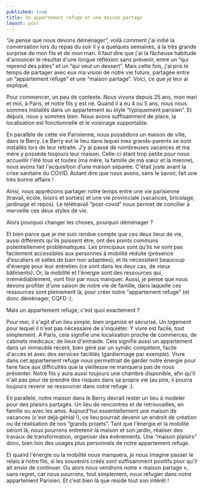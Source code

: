 ```yaml
---
published: true
title: Un appartement refuge et une maison partage
layout: post
---
```


“Je pense que nous devons déménager”, voilà comment j'ai initié la conversation lors du repas du soir il y a quelques semaines, à la très grande surprise de mon fils et de mon mari. Il faut dire que j'ai la fâcheuse habitude d'annoncer le résultat d'une longue réflexion sans prévenir, entre un “qui reprend des pâtes” et un “qui veut un dessert”. Mais cette fois, j'ai pris le temps de partager avec eux ma vision de notre vie future, partagée entre un “appartement refuge” et une “maison partage”. Voici, ce que je leur ai expliqué. 

Pour commencer, un peu de contexte. Nous vivons depuis 25 ans, mon mari et moi, à Paris, et notre fils y est né. Quand il a eu 4 ou 5 ans, nous nous sommes installés dans un appartement au style “typiquement parisien”. Et depuis, nous y sommes bien. Nous avons suffisamment de place, la localisation est fonctionnelle et le voisinage supportable. 

En parallèle de cette vie Parisienne, nous possédons un maison de ville, dans le Berry. Le Berry est le lieu dans lequel mes grands-parents se sont installés lors de leur retraite. J'y ai passé de nombreuses vacances et ma mère y possède toujours leur maison. Celle-ci étant trop petite pour nous accueillir l'été tous et toutes (ma mère, la famille de ma sœur et la mienne), nous avons fait l'acquisition d’une maison séparée. C'était juste avant la crise sanitaire du COVID. Autant dire que nous avons, sans le savoir, fait une très bonne affaire !

Ainsi, nous apprécions partager notre temps entre une vie parisienne (travail, école, loisirs et sorties) et une vie provinciale (vacances, bricolage, jardinage et repos). Le télétravail “post-covid” nous permet de concilier à merveille ces deux styles de vie.

Alors pourquoi changer les choses, pourquoi déménager ?

Et bien parce que je me suis rendue compte que ces deux lieux de vie, aussi différents qu'ils puissent être, ont des points communs potentiellement problématiques. Les principaux sont qu’ils ne sont pas facilement accessibles aux personnes à mobilité réduite (présence d'escaliers et salles de bain non adaptées), et ils nécessitent beaucoup d'énergie pour leur entretien (ce sont dans les deux cas, de vieux bâtiments). Or, la mobilité et l'énergie sont des ressources qui, irrémédiablement, vont finir par nous manquer. Aussi, je pense que nous devons profiter d'une saison de notre vie de famille, dans laquelle ces ressources sont pleinement là, pour créer notre “appartement refuge” (et donc déménager, CQFD :).

Mais un appartement refuge, c'est quoi exactement ? 

Pour moi, il s'agit d'un lieu simple, bien organisé et sécurisé. Un logement pour lequel il n'est pas nécessaire de s'inquiéter. Y vivre est facile, tout simplement. A Paris, cela signifie une localisation proche de commerces, de cabinets médicaux, de lieux d'entraide. Cela signifie aussi un appartement dans un immeuble récent, bien géré par un syndic compétent, facile d'accès et avec des services facilités (gardiennage par exemple). Vivre dans cet appartement refuge nous permettrait de garder notre énergie pour faire face aux difficultés que la vieillesse ne manquera pas de nous présenter. Notre fils y aura aussi toujours une chambre disponible, afin qu’il n'ait pas peur de prendre des risques dans sa propre vie (au pire, il pourra toujours revenir se ressourcer dans notre refuge :).

En parallèle, notre maison dans le Berry devrait rester un lieu à modeler pour des plaisirs partagés. Un lieu de rencontres et de retrouvailles, en famille ou avec les amis. Aujourd'hui essentiellement une maison de vacances (c'est déjà génial !), ce lieu pourrait devenir un endroit de création ou de réalisation de nos “grands projets”. Tant que l'énergie et la mobilité seront là, nous pourrons entretenir la maison et son jardin, réaliser des travaux de transformation, organiser des événements. Une “maison plaisirs” donc, bien loin des usages plus personnels de notre appartement refuge. 

Et quand l'énergie ou la mobilité nous manquera, je nous imagine passer le relais à notre fils, si les souvenirs créés sont suffisamment positifs pour qu'il ait envie de continuer. Ou alors nous vendrons notre « maison partage », sans regret, car nous pourrons, tout simplement, nous réfugier dans notre appartement Parisien. Et c’est bien là que réside tout son intérêt !

